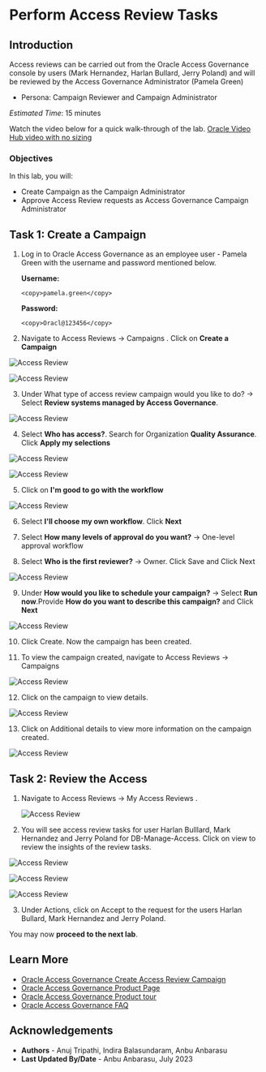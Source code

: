 # Perform Access Review Tasks

## Introduction

Access reviews can be carried out from the Oracle Access Governance console by users (Mark Hernandez, Harlan Bullard, Jerry Poland) and will be reviewed by the Access Governance Administrator (Pamela Green)

* Persona: Campaign Reviewer and Campaign Administrator

*Estimated Time*: 15 minutes

Watch the video below for a quick walk-through of the lab.
[Oracle Video Hub video with no sizing](videohub:1_0sz90jrj)

### Objectives

In this lab, you will:

* Create Campaign as the Campaign Administrator
* Approve Access Review requests as Access Governance Campaign Administrator

## Task 1: Create a Campaign

1. Log in to Oracle Access Governance as an employee user - Pamela Green with the username and password mentioned below.

    **Username:**

    ```
    <copy>pamela.green</copy>
    ```

    **Password:**

    ```
    <copy>Oracl@123456</copy>
    ```

2. Navigate to Access Reviews -> Campaigns . Click on **Create a Campaign**

  ![Access Review](images/navigate-campaigns.png)

  ![Access Review](images/create-campaign.png)

3. Under What type of access review campaign would you like to do? -> Select **Review systems managed by Access Governance**.

  ![Access Review](images/access-review-ag.png)

4. Select **Who has access?**. Search for Organization **Quality Assurance**. Click **Apply my selections**

  ![Access Review](images/who-has-access.png)

  ![Access Review](images/quality-assurance.png)

5. Click on **I'm good to go with the workflow**

  ![Access Review](images/select-workflow.png)

6. Select **I'll choose my own workflow**. Click **Next**

7. Select **How many levels of approval do you want?** -> One-level approval workflow

8. Select **Who is the first reviewer?** -> Owner. Click Save and Click Next

  ![Access Review](images/edit-workflow.png)

9. Under **How would you like to schedule your campaign?** -> Select **Run now**.Provide **How do you want to describe this campaign?** and Click **Next**

  ![Access Review](images/create-workflow.png)

10. Click Create. Now the campaign has been created.

11. To view the campaign created, navigate to Access Reviews -> Campaigns

  ![Access Review](images/campaign-name.png)

12. Click on the campaign to view details.

  ![Access Review](images/view-campaign.png)

13. Click on Additional details to view more information on the campaign created.

  ![Access Review](images/campaign-details.png)

## Task 2: Review the Access

1. Navigate to Access Reviews -> My Access Reviews .

   ![Access Review](images/view-access-review-request.png)

2. You will see access review tasks for user Harlan Bulllard, Mark Hernandez and Jerry Poland for DB-Manage-Access. Click on view to review the insights of the review tasks.

  ![Access Review](images/harlan-user.png)

  ![Access Review](images/jerry-user.png)

  ![Access Review](images/mark-user.png)

3. Under Actions, click on Accept to the request for the users Harlan Bullard, Mark Hernandez and Jerry Poland.

  You may now **proceed to the next lab**.

## Learn More

* [Oracle Access Governance Create Access Review Campaign](https://docs.oracle.com/en/cloud/paas/access-governance/pdapg/index.html)
* [Oracle Access Governance Product Page](https://www.oracle.com/security/cloud-security/access-governance/)
* [Oracle Access Governance Product tour](https://www.oracle.com/webfolder/s/quicktours/paas/pt-sec-access-governance/index.html)
* [Oracle Access Governance FAQ](https://www.oracle.com/security/cloud-security/access-governance/faq/)

## Acknowledgements

* **Authors** - Anuj Tripathi, Indira Balasundaram, Anbu Anbarasu
* **Last Updated By/Date** - Anbu Anbarasu, July 2023
